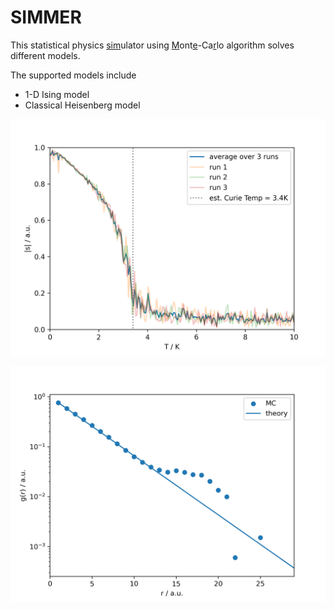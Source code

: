 # SIMMER
This statistical physics <ins>sim</ins>ulator using <ins>M</ins>ont<ins>e</ins>-Ca<ins>r</ins>lo algorithm solves different models.


The supported models include
- 1-D Ising model
- Classical Heisenberg model

![](./fig_save/Heisenberg.png)

![](./fig_save/1D_Ising_model_correlation_n_1e5_iter_1e6.png)
